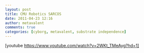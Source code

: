 ```yaml
---
layout: post
title: CMU Robotics SARCOS
date: 2011-04-23 12:16
author: metavalent
comments: true
categories: [cyborg, metavalent, substrate independence]
---
```

[youtube https://www.youtube.com/watch?v=2WKt_TMeAyg?hd=1]<br /><br /><div class="zemanta-pixie"><img class="zemanta-pixie-img" alt="" src="https://img.zemanta.com/pixy.gif?x-id=1508380c-5b00-8555-bd25-bee63ae8d0d8" /></div>
